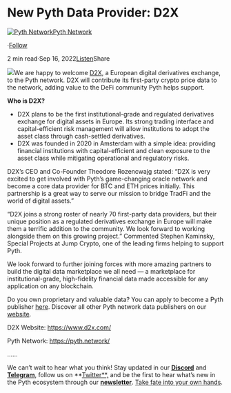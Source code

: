 New Pyth Data Provider: D2X
===========================

[![Pyth Network](https://miro.medium.com/v2/resize:fill:88:88/1*rdK3rHcWpkge6BRQRIwBjA.jpeg)](/?source=post_page-----1e6dac03242f--------------------------------)[Pyth Network](/?source=post_page-----1e6dac03242f--------------------------------)

·[Follow](https://medium.com/m/signin?actionUrl=https%3A%2F%2Fmedium.com%2F_%2Fsubscribe%2Fuser%2Ff55fccc0ad62&operation=register&redirect=https%3A%2F%2Fpythnetwork.medium.com%2Fnew-pyth-data-provider-d2x-1e6dac03242f&user=Pyth+Network&userId=f55fccc0ad62&source=post_page-f55fccc0ad62----1e6dac03242f---------------------post_header-----------)

2 min read·Sep 16, 2022[Listen](https://medium.com/m/signin?actionUrl=https%3A%2F%2Fmedium.com%2Fplans%3Fdimension%3Dpost_audio_button%26postId%3D1e6dac03242f&operation=register&redirect=https%3A%2F%2Fpythnetwork.medium.com%2Fnew-pyth-data-provider-d2x-1e6dac03242f&source=-----1e6dac03242f---------------------post_audio_button-----------)Share

![](https://miro.medium.com/v2/resize:fit:1400/1*ARRbPFP2KuJlMXlwJo9Cqg.jpeg)We are happy to welcome [D2X](https://www.d2x.com/), a European digital derivatives exchange, to the Pyth network. D2X will contribute its first-party crypto price data to the network, adding value to the DeFi community Pyth helps support.

**Who is D2X?**

* D2X plans to be the first institutional-grade and regulated derivatives exchange for digital assets in Europe. Its strong trading interface and capital-efficient risk management will allow institutions to adopt the asset class through cash-settled derivatives.
* D2X was founded in 2020 in Amsterdam with a simple idea: providing financial institutions with capital-efficient and clean exposure to the asset class while mitigating operational and regulatory risks.

D2X’s CEO and Co-Founder Theodore Rozencwajg stated: “D2X is very excited to get involved with Pyth’s game-changing oracle network and become a core data provider for BTC and ETH prices initially. This partnership is a great way to serve our mission to bridge TradFi and the world of digital assets.”

“D2X joins a strong roster of nearly 70 first-party data providers, but their unique position as a regulated derivatives exchange in Europe will make them a terrific addition to the community. We look forward to working alongside them on this growing project.” Commented Stephen Kaminsky, Special Projects at Jump Crypto, one of the leading firms helping to support Pyth.

We look forward to further joining forces with more amazing partners to build the digital data marketplace we all need — a marketplace for institutional-grade, high-fidelity financial data made accessible for any application on any blockchain.

Do you own proprietary and valuable data? You can apply to become a Pyth publisher [here](https://yyyf63zqhtu.typeform.com/PythDPA). Discover all other Pyth network data publishers on our [website](https://pyth.network/publishers/).

D2X Website: <https://www.d2x.com/>

Pyth Network: <https://pyth.network/>

……

We can’t wait to hear what you think! Stay updated in our [**Discord**](https://discord.gg/invite/PythNetwork) and [**Telegram**](https://t.me/Pyth_Network), follow us on \*\*[Twitter\*\*,](https://twitter.com/PythNetwork) and be the first to hear what’s new in the Pyth ecosystem through our [**newsletter**](https://pyth.substack.com/). [Take fate into your own hands](https://linktr.ee/pythnetwork/).

